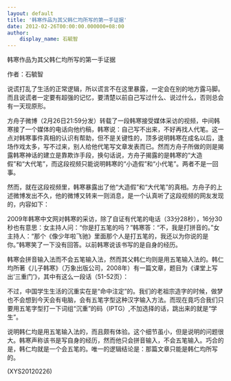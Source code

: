 ```yaml
---
layout: default
title: '韩寒作品为其父韩仁均所写的第一手证据'
date: 2012-02-26T00:00:00.000000+08:00
author:
    display_name: 石毓智
---
```


韩寒作品为其父韩仁均所写的第一手证据

作者：石毓智

说谎打乱了生活的正常逻辑，所以谎言不在这里暴露，一定会在别的地方露马脚。而且说谎者一定要有超强的记忆，要清楚以前自己写过什么、说过什么，否则总会有一天现原形。

方舟子微博（2月26日21:59分发）转载了一段韩寒接受媒体采访的视频，中间韩寒接了一个媒体的电话向他约稿，韩寒说：自己写不出来，不好再找人代笔。这一点对韩寒事件真相的认识有帮助，但不是关键性的，顶多说明韩寒在成名以后，逢场作戏太多，写不过来，别人给他代笔写文章发表而已。然而方舟子所做的则是揭露韩寒神话的建立是靠欺诈手段，换句话说，方舟子揭露的是韩寒的“大造假”和“大代笔”，而这段视频只能说明韩寒的“小造假”和“小代笔”。两者不是一回事。

然而，就在这段视频里，韩寒暴露出了他“大造假”和“大代笔”的真相。方舟子的上述微博发出不久，他的微博又转来一则消息，是一个认真听了这段视频的网友发现的，内容如下：

2009年韩寒中文网对韩寒的采访，除了自证有代笔的电话（33分28秒），16分30秒也有意思：女主持人问：“你是打五笔的吗？”韩寒答：“不，我是打拼音的。”女主持人：“那个《像少年啦飞驰》里面那个人是打五笔的，我还以为你说的是你。”韩寒笑了一下没有回答。以前韩寒说该书写的是自身的经历。

韩寒会拼音输入法而不会五笔输入法，然而其父韩仁均则是用五笔输入法的。韩仁均所著《儿子韩寒》（万象出版公司，2008年）有一篇文章，题目为《课堂上写出‘三重门’》，其中有这么一段话（51-52页）：

不过，中国学生生活的沉重实在是“命中注定”的。我们的老祖宗造字的时候，做梦也不会想到今天会有电脑，会有五笔字型这种汉字输入方法。而现在竟巧合我们只要用五笔字型打一下词组“沉重”的码（IPTG）,不加选择的话，跳出来的就是“学生”。

说明韩仁均是用五笔输入法的，而且颇有体验。这个细节虽小，但是说明的问题很大。韩寒声称该书是写自身的经历，然而他只会拼音输入，不会五笔输入。巧合的是，韩仁均就是一个会五笔的。唯一的逻辑结论是：那篇文章只能是韩仁均所写的。

(XYS20120226)

